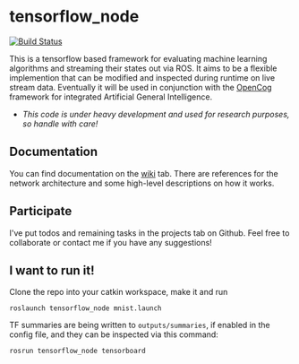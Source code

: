 # tensorflow_node

[![Build Status](https://travis-ci.org/elggem/ae-destin.svg?branch=master)](https://travis-ci.org/elggem/ae-destin)

This is a tensorflow based framework for evaluating machine learning algorithms and streaming their states out via ROS. It aims to be a flexible implemention that can be modified and inspected during runtime on live stream data. Eventually it will be used in conjunction with the [OpenCog](https://github.com/opencog/opencog) framework for integrated Artificial General Intelligence.

  - *This code is under heavy development and used for research purposes, so handle with care!*

## Documentation

You can find documentation on the [wiki](https://github.com/elggem/ae-destin/wiki) tab. There are references for the network architecture and some high-level descriptions on how it works.

## Participate

I've put todos and remaining tasks in the projects tab on Github. Feel free to collaborate or contact me if you have any suggestions!

## I want to run it!

Clone the repo into your catkin workspace, make it and run

    roslaunch tensorflow_node mnist.launch

TF summaries are being written to `outputs/summaries`, if enabled in the config file, and they can be inspected via this command:

    rosrun tensorflow_node tensorboard


